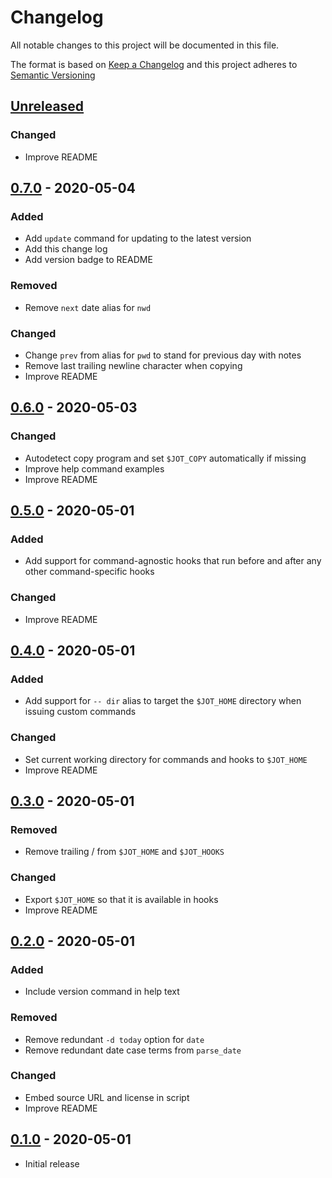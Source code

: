 # Changelog

All notable changes to this project will be documented in this file.

The format is based on [Keep a Changelog][] and this project adheres to
[Semantic Versioning][]

[Keep a Changelog]: https://keepachangelog.com/en/1.0.0/
[Semantic Versioning]: https://semver.org/spec/v2.0.0.html

## [Unreleased][]

### Changed

- Improve README

## [0.7.0][] - 2020-05-04

### Added

- Add `update` command for updating to the latest version
- Add this change log
- Add version badge to README

### Removed

- Remove `next` date alias for `nwd`

### Changed

- Change `prev` from alias for `pwd` to stand for previous day with notes
- Remove last trailing newline character when copying
- Improve README

## [0.6.0][] - 2020-05-03

### Changed

- Autodetect copy program and set `$JOT_COPY` automatically if missing
- Improve help command examples
- Improve README

## [0.5.0][] - 2020-05-01

### Added

- Add support for command-agnostic hooks that run before and after any other command-specific hooks

### Changed

- Improve README

## [0.4.0][] - 2020-05-01

### Added

- Add support for `-- dir` alias to target the `$JOT_HOME` directory when issuing custom commands

### Changed

- Set current working directory for commands and hooks to `$JOT_HOME`
- Improve README

## [0.3.0][] - 2020-05-01

### Removed

- Remove trailing / from `$JOT_HOME` and `$JOT_HOOKS`

### Changed

- Export `$JOT_HOME` so that it is available in hooks
- Improve README

## [0.2.0][] - 2020-05-01

### Added

- Include version command in help text

### Removed

- Remove redundant `-d today` option for `date`
- Remove redundant date case terms from `parse_date`

### Changed

- Embed source URL and license in script
- Improve README

## [0.1.0][] - 2020-05-01

- Initial release

[Unreleased]: https://github.com/agorf/jot/compare/0.7.0...HEAD
[0.7.0]: https://github.com/agorf/jot/compare/0.6.0...0.7.0
[0.6.0]: https://github.com/agorf/jot/compare/0.5.0...0.6.0
[0.5.0]: https://github.com/agorf/jot/compare/0.4.0...0.5.0
[0.4.0]: https://github.com/agorf/jot/compare/0.3.0...0.4.0
[0.3.0]: https://github.com/agorf/jot/compare/0.2.0...0.3.0
[0.2.0]: https://github.com/agorf/jot/compare/0.1.0...0.2.0
[0.1.0]: https://github.com/agorf/jot/releases/tag/0.1.0
